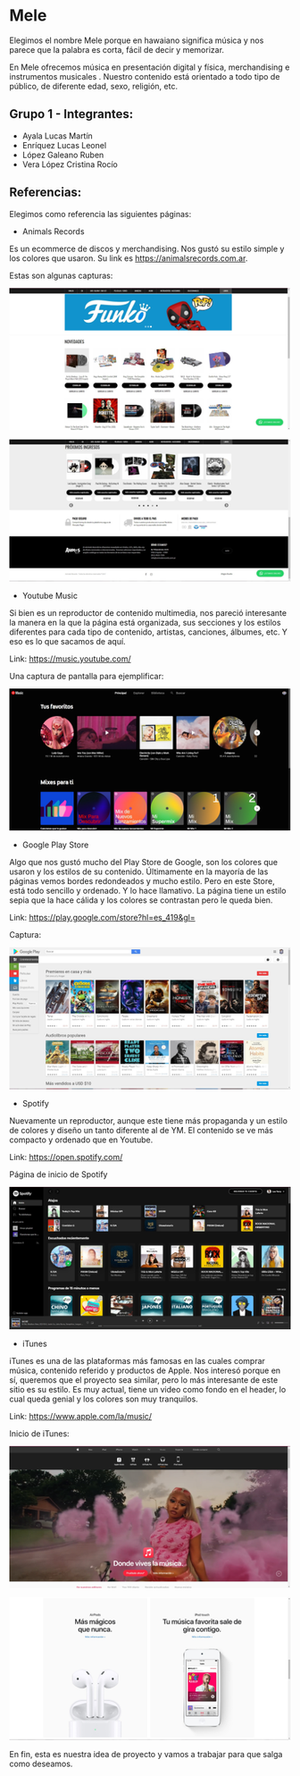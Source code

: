 # Mele

Elegimos el nombre Mele porque en hawaiano significa música y nos parece que la palabra es corta, fácil de decir y memorizar.

En Mele ofrecemos música en presentación digital y física, merchandising e instrumentos musicales .
Nuestro contenido está orientado a todo tipo de público, de diferente edad, sexo, religión, etc. 

## Grupo 1 - Integrantes:

- Ayala Lucas Martín
- Enríquez Lucas Leonel
- López Galeano Ruben
- Vera López Cristina Rocío 

## Referencias:

Elegimos como referencia las siguientes páginas:

- Animals Records

Es un ecommerce de discos y merchandising. Nos gustó su estilo simple y los colores que usaron. 
Su link es https://animalsrecords.com.ar.

Estas son algunas capturas:

![Animal Records](/referencias/animals_1.jpg?raw=true "Animals Records")

![Animal Records](/referencias/animals_2.jpg?raw=true "Animals Records")

- Youtube Music

Si bien es un reproductor de contenido multimedia, nos pareció interesante la manera en la que la página está organizada, sus secciones y los estilos diferentes para cada tipo de contenido, artistas, canciones, álbumes, etc. Y eso es lo que sacamos de aquí.

Link: https://music.youtube.com/

Una captura de pantalla para ejemplificar:

![Youtube Music](/referencias/youtube.jpg?raw=true "Youtube Music")

- Google Play Store

Algo que nos gustó mucho del Play Store de Google, son los colores que usaron y los estilos de su contenido. Últimamente en la mayoría de las páginas vemos bordes redondeados y mucho estilo. Pero en este Store, está todo sencillo y ordenado. Y lo hace llamativo. La página tiene un estilo sepia que la hace cálida y los colores se contrastan pero le queda bien.

Link: https://play.google.com/store?hl=es_419&gl=

Captura:

![Google Play Store](/referencias/playstore.jpg?raw=true "Google Play Store")

- Spotify 

Nuevamente un reproductor, aunque este tiene más propaganda y un estilo de colores y diseño un tanto diferente al de YM.
El contenido se ve más compacto y ordenado que en Youtube. 

Link: https://open.spotify.com/

Página de inicio de Spotify

![Spotify](/referencias/spotify.jpg?raw=true "Spotify")

- iTunes

iTunes es una de las plataformas más famosas en las cuales comprar música, contenido referido y productos de Apple. Nos interesó porque en sí, queremos que el proyecto sea similar, pero lo más interesante de este sitio es su estilo. Es muy actual, tiene un video como fondo en el header, lo cual queda genial y los colores son muy tranquilos. 

Link: https://www.apple.com/la/music/

Inicio de iTunes:

![iTunes](/referencias/iTunes_1.jpg?raw=true "iTunes")

![iTunes](/referencias/iTunes_2.jpg?raw=true "iTunes")


En fin, esta es nuestra idea de proyecto y vamos a trabajar para que salga como deseamos. 







